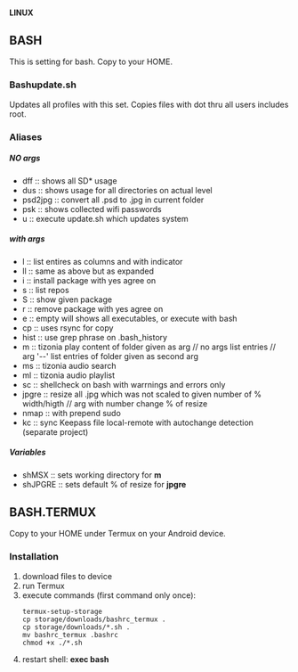#### LINUX
## BASH

This is setting for bash. Copy to your HOME.

### Bashupdate.sh

Updates all profiles with this set. Copies files with dot thru all users includes root.

### Aliases

##### NO args

- dff :: shows all SD* usage
- dus :: shows usage for all directories on actual level
- psd2jpg :: convert all .psd to .jpg in current folder
- psk :: shows collected wifi passwords
- u :: execute update.sh which updates system

##### with args

- l :: list entires as columns and with indicator
- ll :: same as above but as expanded
- i :: install package with yes agree on
- s :: list repos
- S :: show given package
- r :: remove package with yes agree on
- e :: empty will shows all executables, or execute with bash
- cp :: uses rsync for copy
- hist :: use grep phrase on .bash_history
- m :: tizonia play content of folder given as arg // no args list entries // arg '--' list entries of folder given as second arg
- ms :: tizonia audio search
- ml :: tizonia audio playlist
- sc :: shellcheck on bash with warrnings and errors only
- jpgre :: resize all .jpg which was not scaled to given number of % width/higth // arg with number change % of resize
- nmap :: with prepend sudo
- kc :: sync Keepass file local-remote with autochange detection (separate project)

##### Variables

- shMSX :: sets working directory for **m**
- shJPGRE :: sets default % of resize for **jpgre**

## BASH.TERMUX

Copy to your HOME under Termux on your Android device.

### Installation

1. download files to device
2. run Termux
3. execute commands (first command only once):
    ```
    termux-setup-storage
    cp storage/downloads/bashrc_termux .
    cp storage/downloads/*.sh .
    mv bashrc_termux .bashrc
    chmod +x ./*.sh
    ```
4. restart shell: **exec bash**

